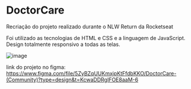 # DoctorCare
Recriação do projeto realizado durante o NLW Return da Rocketseat

Foi utilizado as tecnologias de HTML e CSS e a linguagem de JavaScript.
Design totalmente responsivo a todas as telas.

![image](https://github.com/LeonardoSPereira/DoctorCare/assets/107005097/76bbf46b-7b3f-43a8-b230-dcaab8a38505)

link do projeto no figma: https://www.figma.com/file/5ZyBZqUUKmxjpKtFfdbKKO/DoctorCare-(Community)?type=design&t=KcwaDDRgIFOE8aaM-6
